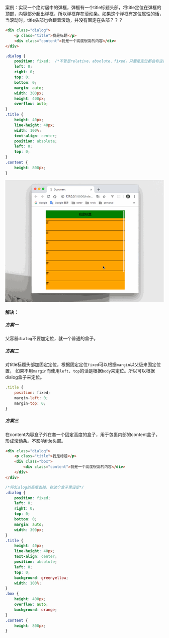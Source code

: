 案例：实现一个绝对居中的弹框，弹框有一个title标题头部，将title定位在弹框的顶部，内容部分超出弹框，所以弹框存在滚动条。如果这个弹框有定位属性的话，当滚动时，title头部也会跟着滚动，并没有固定在头部？？？

```html
<div class="dialog">
	<p class="title">我是标题</p>
    <div class="content">我是一个高度很高的内容</div>
</div>
```

```css
.dialog {
    position: fixed;  /*不管是relative、absolute、fixed，只要是定位都会有这种情况*/
    left: 0;
    right: 0;
    top: 0;
    bottom: 0;
    margin: auto;
    width: 300px;
    height: 400px;
    overflow: auto;
}
.title {
    height: 40px;
    line-height: 40px;
    width: 100%;
    text-align: center;
    position: absolute;
    left: 0;
    top: 0;
}
.content {
    height: 800px;
}
```

![](./images/1542703866852.gif)

#### 解决：

##### 方案一

父容器`dialog`不要加定位，就一个普通的盒子。

##### 方案二

对title标题头部加固定定位，根据固定定位`fixed`可以根据`margin`以父级来固定位置， 如果不用`margin`而使用`left`、`top`的话是根据`body`来定位。所以可以根据dialog盒子来定位。

```js
.title {
    position: fixed;
    margin-left: 0;
    margin-top: 0;
}
```

##### 方案三

在content内容盒子外在套一个固定高度的盒子，用于包裹内部的content盒子，形成滚动条。不影响title头部。

```html
<div class="dialog">
    <p class="title">我是标题</p>
    <div class="box">
        <div class="content">我是一个高度很高的内容</div>
    </div>
</div>
```

```css
/*将dialog的高度去掉，在这个盒子里设定*/
.dialog {
    position: fixed;
    left: 0;
    right: 0;
    top: 0;
    bottom: 0;
    margin: auto;
    width: 300px;
}
.title {
    height: 40px;
    line-height: 40px;
    text-align: center;
    position: absolute;
    left: 0;
    top: 0;
    background: greenyellow;
    width: 100%;
}
.box {
    height: 400px;
    overflow: auto;
    background: orange;
}
.content {
    height: 800px;
}
```

